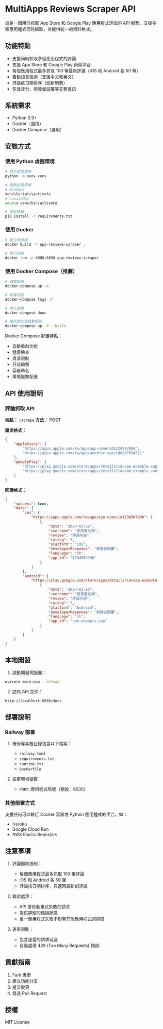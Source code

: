 # MultiApps Reviews Scraper API

這是一個用於抓取 App Store 和 Google Play 應用程式評論的 API 服務。支援多個應用程式同時抓取，並提供統一的資料格式。

## 功能特點

- 支援同時抓取多個應用程式的評論
- 支援 App Store 和 Google Play 兩個平台
- 每個應用程式最多抓取 100 筆最新評論（iOS 和 Android 各 50 筆）
- 自動語言檢測（支援中文和英文）
- 評論依日期排序（從新到舊）
- 包含評分、開發者回覆等完整資訊

## 系統需求

- Python 3.9+
- Docker（選用）
- Docker Compose（選用）

## 安裝方式

### 使用 Python 虛擬環境

```bash
# 建立虛擬環境
python -m venv venv

# 啟動虛擬環境
# Windows
venv\Scripts\activate
# Linux/Mac
source venv/bin/activate

# 安裝依賴
pip install -r requirements.txt
```

### 使用 Docker

```bash
# 建立映像檔
docker build -t app-reviews-scraper .

# 執行容器
docker run -p 8000:8000 app-reviews-scraper
```

### 使用 Docker Compose（推薦）

```bash
# 啟動服務
docker-compose up -d

# 查看日誌
docker-compose logs -f

# 停止服務
docker-compose down

# 重新建立並啟動服務
docker-compose up -d --build
```

Docker Compose 配置特點：
- 自動重啟功能
- 健康檢查
- 資源限制
- 日誌輪替
- 容器命名
- 環境變數配置

## API 使用說明

### 評論抓取 API

**端點：** `/scrape`
**方法：** POST

**請求格式：**
```json
{
    "appleStore": [
        "https://apps.apple.com/tw/app/app-name/id1234567890",
        "https://apps.apple.com/tw/app/another-app/id0987654321"
    ],
    "googlePlay": [
        "https://play.google.com/store/apps/details?id=com.example.app",
        "https://play.google.com/store/apps/details?id=com.example.another"
    ]
}
```

**回應格式：**
```json
{
    "success": true,
    "data": {
        "ios": {
            "https://apps.apple.com/tw/app/app-name/id1234567890": [
                {
                    "date": "2024-03-20",
                    "username": "使用者名稱",
                    "review": "評論內容",
                    "rating": 5,
                    "platform": "iOS",
                    "developerResponse": "開發者回覆",
                    "language": "zh",
                    "app_id": "1234567890"
                }
            ]
        },
        "android": {
            "https://play.google.com/store/apps/details?id=com.example.app": [
                {
                    "date": "2024-03-20",
                    "username": "使用者名稱",
                    "review": "評論內容",
                    "rating": 5,
                    "platform": "Android",
                    "developerResponse": "開發者回覆",
                    "language": "zh",
                    "app_id": "com.example.app"
                }
            ]
        }
    }
}
```

## 本地開發

1. 啟動開發伺服器：
```bash
uvicorn main:app --reload
```

2. 訪問 API 文件：
```
http://localhost:8000/docs
```

## 部署說明

### Railway 部署

1. 確保專案根目錄包含以下檔案：
   - `railway.toml`
   - `requirements.txt`
   - `runtime.txt`
   - `Dockerfile`

2. 設定環境變數：
   - `PORT`: 應用程式埠號（預設：8000）

### 其他部署方式

支援任何可以執行 Docker 容器或 Python 應用程式的平台，如：
- Heroku
- Google Cloud Run
- AWS Elastic Beanstalk

## 注意事項

1. 評論抓取限制：
   - 每個應用程式最多抓取 100 筆評論
   - iOS 和 Android 各 50 筆
   - 評論按日期排序，只返回最新的評論

2. 錯誤處理：
   - API 會自動重試失敗的請求
   - 提供詳細的錯誤訊息
   - 單一應用程式失敗不影響其他應用程式的抓取

3. 速率限制：
   - 包含適當的請求延遲
   - 自動處理 429 (Too Many Requests) 錯誤

## 貢獻指南

1. Fork 專案
2. 建立功能分支
3. 提交變更
4. 發送 Pull Request

## 授權

MIT License 